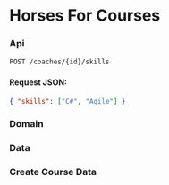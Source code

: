 # Horses For Courses
### Api
```bash
POST /coaches/{id}/skills
```
#### Request JSON:
```json
{ "skills": ["C#", "Agile"] }
```
### Domain
### Data
### Create Course Data
